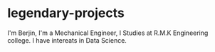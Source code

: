 # legendary-projects
I'm Berjin, 
I'm a Mechanical Engineer, 
I Studies at R.M.K Engineering college. 
I have intereats in Data Science.

